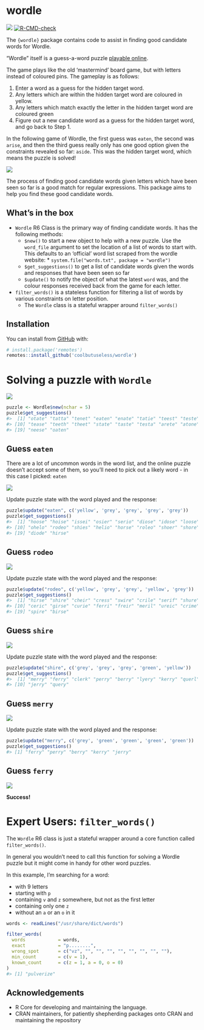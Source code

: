 
<!-- README.md is generated from README.Rmd. Please edit that file -->

# wordle

<!-- badges: start -->

![](https://img.shields.io/badge/cool-useless-green.svg)
[![R-CMD-check](https://github.com/coolbutuseless/wordle/workflows/R-CMD-check/badge.svg)](https://github.com/coolbutuseless/wordle/actions)
<!-- badges: end -->

The `{wordle}` package contains code to assist in finding good candidate
words for Wordle.

“Wordle” itself is a guess-a-word puzzle [playable
online](https://www.powerlanguage.co.uk/wordle/).

The game plays like the old ‘mastermind’ board game, but with letters
instead of coloured pins. The gameplay is as follows:

1.  Enter a word as a guess for the hidden target word.
2.  Any letters which are within the hidden target word are coloured in
    yellow.
3.  Any letters which match exactly the letter in the hidden target word
    are coloured green
4.  Figure out a new candidate word as a guess for the hidden target
    word, and go back to Step 1.

In the following game of Wordle, the first guess was `eaten`, the second
was `arise`, and then the third guess really only has one good option
given the constraints revealed so far: `aside`. This was the hidden
target word, which means the puzzle is solved!

<img src="man/figures/eg.png" />

The process of finding good candidate words given letters which have
been seen so far is a good match for regular expressions. This package
aims to help you find these good candidate words.

## What’s in the box

-   `Wordle` R6 Class is the primary way of finding candidate words. It
    has the following methods:
    -   `$new()` to start a new object to help with a new puzzle. Use
        the `word_file` argument to set the location of a list of words
        to start with. This defaults to an ‘official’ word list scraped
        from the wordle website: \*
        `system.file("words.txt", package = "wordle")`
    -   `$get_suggestions()` to get a list of candidate words given the
        words and responses that have been seen so far
    -   `$update()` to notify the object of what the latest `word` was,
        and the colour responses received back from the game for each
        letter.
-   `filter_words()` is a stateless function for filtering a list of
    words by various constraints on letter position.
    -   The `Wordle` class is a stateful wrapper around `filter_words()`

## Installation

You can install from [GitHub](https://github.com/coolbutuseless/wordle)
with:

``` r
# install.package('remotes')
remotes::install_github('coolbutuseless/wordle')
```

# Solving a puzzle with `Wordle`

<img src="man/figures/00.png" />

``` r
puzzle <- Wordle$new(nchar = 5)
puzzle$get_suggestions()
#>  [1] "otate" "tatta" "tenet" "eaten" "enate" "tatie" "teest" "teste" "setae"
#> [10] "tease" "teeth" "theet" "state" "taste" "testa" "arete" "atone" "eater"
#> [19] "neese" "oaten"
```

## Guess `eaten`

There are a lot of uncommon words in the word list, and the online
puzzle doesn’t accept some of them, so you’ll need to pick out a likely
word - in this case I picked: `eaten`

<img src="man/figures/01.png" />

Update puzzle state with the word played and the response:

``` r
puzzle$update("eaten", c('yellow', 'grey', 'grey', 'grey', 'grey'))
puzzle$get_suggestions()
#>  [1] "hoose" "hoise" "issei" "osier" "serio" "diose" "idose" "loose" "oside"
#> [10] "ohelo" "rodeo" "shies" "helio" "horse" "roleo" "shoer" "shore" "cooer"
#> [19] "diode" "hirse"
```

## Guess `rodeo`

<img src="man/figures/02.png" />

Update puzzle state with the word played and the response:

``` r
puzzle$update("rodeo", c('yellow', 'grey', 'grey', 'yellow', 'grey'))
puzzle$get_suggestions()
#>  [1] "hirse" "shire" "cheir" "cress" "swire" "crile" "serif" "shure" "cerci"
#> [10] "ceric" "girse" "curie" "ferri" "freir" "meril" "ureic" "crime" "fresh"
#> [19] "spire" "birse"
```

## Guess `shire`

<img src="man/figures/03.png" />

Update puzzle state with the word played and the response:

``` r
puzzle$update("shire", c('grey', 'grey', 'grey', 'green', 'yellow'))
puzzle$get_suggestions()
#>  [1] "merry" "ferry" "clerk" "perry" "berry" "lyery" "kerry" "querl" "becry"
#> [10] "jerry" "query"
```

## Guess `merry`

<img src="man/figures/04.png" />

Update puzzle state with the word played and the response:

``` r
puzzle$update("merry", c('grey', 'green', 'green', 'green', 'green'))
puzzle$get_suggestions()
#> [1] "ferry" "perry" "berry" "kerry" "jerry"
```

## Guess `ferry`

<img src="man/figures/05.png" />

**Success!**

# Expert Users: `filter_words()`

The `Wordle` R6 class is just a stateful wrapper around a core function
called `filter_words()`.

In general you wouldn’t need to call this function for solving a Wordle
puzzle but it might come in handy for other word puzzles.

In this example, I’m searching for a word:

-   with 9 letters
-   starting with `p`
-   containing `v` and `z` somewhere, but not as the first letter
-   containing only one `z`
-   without an `a` or an `o` in it

``` r
words <- readLines("/usr/share/dict/words")

filter_words(
  words            = words,
  exact            = "p........",
  wrong_spot       = c("vz", "", "", "", "", "", "", "", ""),
  min_count        = c(v = 1),
  known_count      = c(z = 1, a = 0, o = 0)
)
#> [1] "pulverize"
```

## Acknowledgements

-   R Core for developing and maintaining the language.
-   CRAN maintainers, for patiently shepherding packages onto CRAN and
    maintaining the repository
